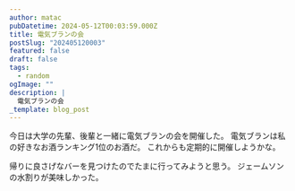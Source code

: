 ```yaml
---
author: matac
pubDatetime: 2024-05-12T00:03:59.000Z
title: 電気ブランの会
postSlug: "202405120003"
featured: false
draft: false
tags:
  - random
ogImage: ""
description: |
  電気ブランの会
_template: blog_post
---
```


今日は大学の先輩、後輩と一緒に電気ブランの会を開催した。
電気ブランは私の好きなお酒ランキング1位のお酒だ。
これからも定期的に開催しようかな。

帰りに良さげなバーを見つけたのでたまに行ってみようと思う。
ジェームソンの水割りが美味しかった。
